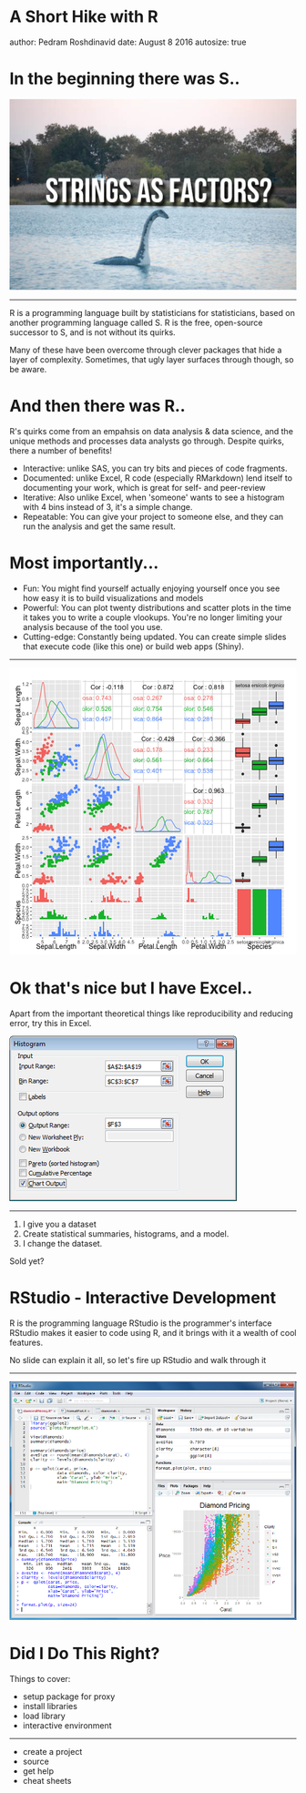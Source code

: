 A Short Hike with R
========================================================
author: Pedram Roshdinavid
date: August 8 2016
autosize: true

In the beginning there was S..
========================================================

![StringsAsFactors Monster](img/loch_ness_factor.jpg)

***

R is a programming language built by statisticians for statisticians, 
based on another programming language called S. R is the free, open-source 
successor to S, and is not without its quirks.

Many of these have been overcome through clever packages
that hide a layer of complexity. Sometimes, that ugly layer
surfaces through though, so be aware. 

And then there was R..
========================================================

R's quirks come from an empahsis on data analysis & data science, and
the unique methods and processes data analysts go through. Despite quirks,
there a number of benefits! 

* Interactive: unlike SAS, you can try bits and pieces of code fragments.
* Documented: unlike Excel, R code (especially RMarkdown) lend itself to 
documenting your work, which is great for self- and peer-review
* Iterative: Also unlike Excel, when 'someone' wants to see a histogram with 4 
bins instead of 3, it's a simple change.
* Repeatable: You can give your project to someone else, and they can run the
analysis and get the same result. 

Most importantly...
========================================================
* Fun: You might find yourself actually enjoying yourself once you see how
easy it is to build visualizations and models
* Powerful: You can plot twenty distributions and scatter plots in the time
it takes you to write a couple vlookups. You're no longer limiting your analysis
because of the tool you use.
* Cutting-edge: Constantly being updated. You can create simple slides that 
execute code (like this one) or build web apps (Shiny).

*** 

![plot of chunk unnamed-chunk-1](Quick_Start-figure/unnamed-chunk-1-1.png)

Ok that's nice but I have Excel..
========================================================
Apart from the important theoretical things like reproducibility and reducing
error, try this in Excel.

![Histogram in Excel](img/excel_histogram.png)

*** 

1. I give you a dataset
2. Create statistical summaries, histograms, and a model.
3. I change the dataset.

Sold yet?

RStudio - Interactive Development
========================================================

R is the programming language
RStudio is the programmer's interface
RStudio makes it easier to code using R, and it brings with it
a wealth of cool features. 

No slide can explain it all, so let's fire up RStudio and walk through it
*** 
![RStudio GUI](img/rstudio-windows.png)

Did I Do This Right?
========================================================
Things to cover:

* setup package for proxy
* install libraries
* load library
* interactive environment

***

* create a project
* source 
* get help
* cheat sheets
